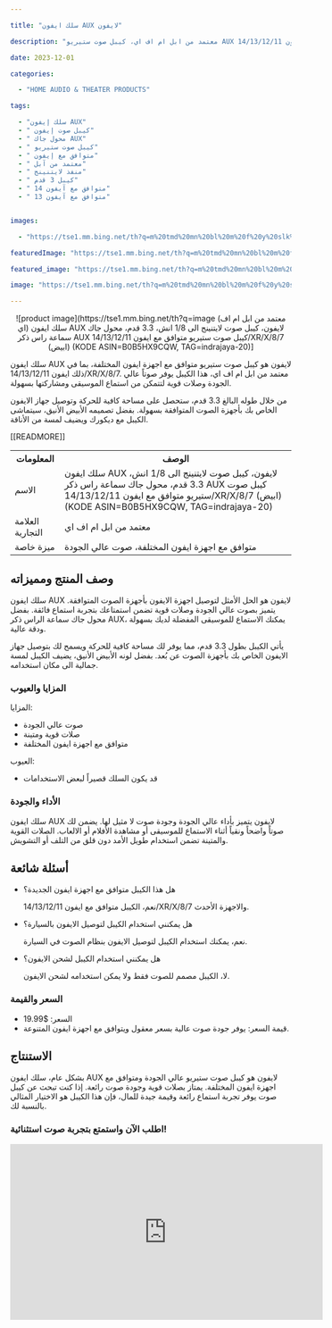 ---
title: "سلك ايفون AUX لايفون"
description: "معتمد من ابل ام اف اي، كيبل صوت ستيريو AUX للايفون، متوافق مع ايفون 14/13/12/11/XR/X/8/7، يحتوي على محول جاك سماعة رأس AUX، بطول 3.3 قدم، بلون أبيض رائع. (KODE ASIN=B0B5HX9CQW, TAG=indrajaya-20)"
date: 2023-12-01
categories:
  - "HOME AUDIO & THEATER PRODUCTS"
tags:
  - "سلك إيفون AUX"
  - " كيبل صوت إيفون"
  - " محول جاك AUX"
  - " كيبل صوت ستيريو"
  - " متوافق مع إيفون"
  - " معتمد من آبل"
  - " منفذ لايتنينج"
  - " كيبل 3 قدم"
  - " متوافق مع آيفون 14"
  - " متوافق مع آيفون 13"

images:
  - "https://tse1.mm.bing.net/th?q=m%20tmd%20mn%20bl%20m%20f%20y%20slk%20yfwn%20aux%20lyfwn%20kybl%20swt%20lytnynj%20l%201%208%20nsh%203%203%20qdm%20mhwl%20jk%20sm%20rs%20dhkr%20aux%20kybl%20swt%20styryw%20mtwfq%20m%20yfwn%2014%2013%2012%2011%20xr%20x%208%207%20byd%20kode%20asin%20b0b5hx9cqw%20tag%20indrajaya%2020"
featuredImage: "https://tse1.mm.bing.net/th?q=m%20tmd%20mn%20bl%20m%20f%20y%20slk%20yfwn%20aux%20lyfwn%20kybl%20swt%20lytnynj%20l%201%208%20nsh%203%203%20qdm%20mhwl%20jk%20sm%20rs%20dhkr%20aux%20kybl%20swt%20styryw%20mtwfq%20m%20yfwn%2014%2013%2012%2011%20xr%20x%208%207%20byd%20kode%20asin%20b0b5hx9cqw%20tag%20indrajaya%2020"
featured_image: "https://tse1.mm.bing.net/th?q=m%20tmd%20mn%20bl%20m%20f%20y%20slk%20yfwn%20aux%20lyfwn%20kybl%20swt%20lytnynj%20l%201%208%20nsh%203%203%20qdm%20mhwl%20jk%20sm%20rs%20dhkr%20aux%20kybl%20swt%20styryw%20mtwfq%20m%20yfwn%2014%2013%2012%2011%20xr%20x%208%207%20byd%20kode%20asin%20b0b5hx9cqw%20tag%20indrajaya%2020"
image: "https://tse1.mm.bing.net/th?q=m%20tmd%20mn%20bl%20m%20f%20y%20slk%20yfwn%20aux%20lyfwn%20kybl%20swt%20lytnynj%20l%201%208%20nsh%203%203%20qdm%20mhwl%20jk%20sm%20rs%20dhkr%20aux%20kybl%20swt%20styryw%20mtwfq%20m%20yfwn%2014%2013%2012%2011%20xr%20x%208%207%20byd%20kode%20asin%20b0b5hx9cqw%20tag%20indrajaya%2020"
---

<center>![product image](https://tse1.mm.bing.net/th?q=image (معتمد من ابل ام اف اي) سلك ايفون AUX لايفون، كيبل صوت لايتنينج الى 1/8 انش، 3.3 قدم، محول جاك سماعة راس ذكر AUX كيبل صوت ستيريو متوافق مع ايفون 14/13/12/11/XR/X/8/7 (ابيض) (KODE ASIN=B0B5HX9CQW, TAG=indrajaya-20)]</center>

<p>سلك ايفون AUX لايفون هو كيبل صوت ستيريو متوافق مع اجهزة ايفون المختلفة، بما في ذلك ايفون 14/13/12/11/XR/X/8/7. معتمد من ابل ام اف اي، هذا الكيبل يوفر صوتاً عالي الجودة وصلات قوية لتتمكن من استماع الموسيقى ومشاركتها بسهولة.</p>

<p>من خلال طوله البالغ 3.3 قدم، ستحصل على مساحة كافية للحركة وتوصيل جهاز الايفون الخاص بك بأجهزة الصوت المتوافقة بسهولة. بفضل تصميمه الأبيض الأنيق، سيتماشى الكيبل مع ديكورك ويضيف لمسة من الأناقة.</p>

<table>

<tr>

<th>المعلومات</th>

<th>الوصف</th>

</tr>

<tr>

<td>الاسم</td>

<td>سلك ايفون AUX لايفون، كيبل صوت لايتنينج الى 1/8 انش، 3.3 قدم، محول جاك سماعة راس ذكر AUX كيبل صوت ستيريو متوافق مع ايفون 14/13/12/11/XR/X/8/7 (ابيض) (KODE ASIN=B0B5HX9CQW, TAG=indrajaya-20)</td>

</tr>

<tr>

<td>العلامة التجارية</td>

<td>معتمد من ابل ام اف اي</td>

</tr>

<tr>

<td>ميزة خاصة</td>

<td>متوافق مع اجهزة ايفون المختلفة، صوت عالي الجودة</td>

 [[READMORE]] 



</tr>

</table>

<h2>وصف المنتج ومميزاته</h2>

<p>سلك ايفون AUX لايفون هو الحل الأمثل لتوصيل اجهزة الايفون بأجهزة الصوت المتوافقة. يتميز بصوت عالي الجودة وصلات قوية تضمن استمتاعك بتجربة استماع فائقة. بفضل محول جاك سماعة الراس ذكر AUX، يمكنك الاستماع للموسيقى المفضلة لديك بسهولة ودقة عالية.</p>

<p>يأتي الكيبل بطول 3.3 قدم، مما يوفر لك مساحة كافية للحركة ويسمح لك بتوصيل جهاز الايفون الخاص بك بأجهزة الصوت عن بُعد. بفضل لونه الأبيض الأنيق، يضيف الكيبل لمسة جمالية الى مكان استخدامه.</p>

<h3>المزايا والعيوب</h3>

<p>المزايا:</p>

<ul>

<li>صوت عالي الجودة</li>

<li>صلات قوية ومتينة</li>

<li>متوافق مع اجهزة ايفون المختلفة</li>

</ul>

<p>العيوب:</p>

<ul>

<li>قد يكون السلك قصيراً لبعض الاستخدامات</li>

</ul>

<h3>الأداء والجودة</h3>

<p>سلك ايفون AUX لايفون يتميز بأداء عالي الجودة وجودة صوت لا مثيل لها. يضمن لك صوتاً واضحاً ونقياً أثناء الاستماع للموسيقى أو مشاهدة الأفلام أو الالعاب. الصلات القوية والمتينة تضمن استخدام طويل الأمد دون قلق من التلف أو التشويش.</p>

<h2>أسئلة شائعة</h2>

<ul>

<li>هل هذا الكيبل متوافق مع اجهزة ايفون الجديدة؟</li>

<p>نعم، الكيبل متوافق مع ايفون 14/13/12/11/XR/X/8/7 والاجهزة الأحدث.</p>

<li>هل يمكنني استخدام الكيبل لتوصيل الايفون بالسيارة؟</li>

<p>نعم، يمكنك استخدام الكيبل لتوصيل الايفون بنظام الصوت في السيارة.</p>

<li>هل يمكنني استخدام الكيبل لشحن الايفون؟</li>

<p>لا، الكيبل مصمم للصوت فقط ولا يمكن استخدامه لشحن الايفون.</p>

</ul>

<h3>السعر والقيمة</h3>

<ul>

<li>السعر: $19.99</li>

<li>قيمة السعر: يوفر جودة صوت عالية بسعر معقول ويتوافق مع اجهزة ايفون المتنوعة.</li>

</ul>

<h2>الاستنتاج</h2>

<p>بشكل عام، سلك ايفون AUX لايفون هو كيبل صوت ستيريو عالي الجودة ومتوافق مع اجهزة ايفون المختلفة. يمتاز بصلات قوية وجودة صوت رائعة. إذا كنت تبحث عن كيبل صوت يوفر تجربة استماع رائعة وقيمة جيدة للمال، فإن هذا الكيبل هو الاختيار المثالي بالنسبة لك.</p>

<h3>اطلب الآن واستمتع بتجربة صوت استثنائية!</h3>

<iframe width="560" height="315" src="https://www.youtube.com/embed/Y8Do9tEZqJ4" title="(معتمد من ابل ام اف اي) سلك ايفون Aux لايفون، كيبل صوت لايتنينج الى 1/8 انش، 3.3 قدم، محول جاك سماعة راس ذكر Aux كيبل صوت ستيريو متوافق مع ايفون 14/13/12/11/Xr/X/8/7 (ابيض) (Kode Asin=B0B5Hx9Cqw, Tag=Indrajaya-20)" frameborder="0" allow="accelerometer; autoplay; clipboard-write; encrypted-media; gyroscope; picture-in-picture; web-share" allowfullscreen></iframe>